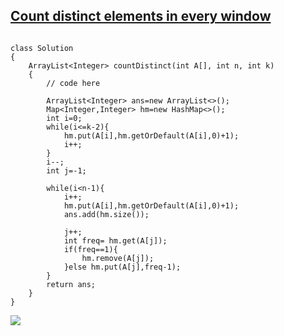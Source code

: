 ## [Count distinct elements in every window](https://www.geeksforgeeks.org/problems/count-distinct-elements-in-every-window/1)


```

class Solution
{
    ArrayList<Integer> countDistinct(int A[], int n, int k)
    {
        // code here
        
        ArrayList<Integer> ans=new ArrayList<>();
        Map<Integer,Integer> hm=new HashMap<>();
        int i=0;
        while(i<=k-2){
            hm.put(A[i],hm.getOrDefault(A[i],0)+1);
            i++;
        }
        i--;
        int j=-1;
        
        while(i<n-1){
            i++;
            hm.put(A[i],hm.getOrDefault(A[i],0)+1);
            ans.add(hm.size());
            
            j++;
            int freq= hm.get(A[j]);
            if(freq==1){
                hm.remove(A[j]);
            }else hm.put(A[j],freq-1);
        }
        return ans;
    }
}
```













![](https://drive.google.com/uc?id=1tVTTLc0dtlyJNbphECr4ePLEnaeto71w)